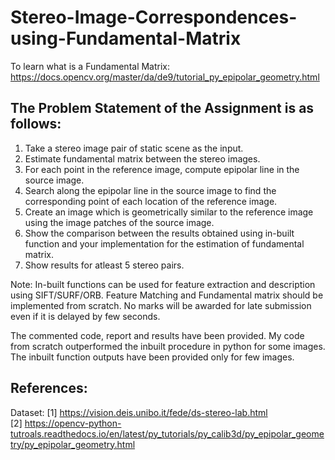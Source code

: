 # Stereo-Image-Correspondences-using-Fundamental-Matrix
To learn what is a Fundamental Matrix: https://docs.opencv.org/master/da/de9/tutorial_py_epipolar_geometry.html  
## The Problem Statement of the Assignment is as follows:  
1. Take a stereo image pair of static scene as the input.  
2. Estimate fundamental matrix between the stereo images.  
3. For each point in the reference image, compute epipolar line in the source image.  
4. Search along the epipolar line in the source image to find the corresponding point of each location of the reference image.  
5. Create an image which is geometrically similar to the reference image using the image patches of the source image.  
6. Show the comparison between the results obtained using in-built function and your implementation for the estimation of fundamental matrix.  
7. Show results for atleast 5 stereo pairs.  

Note: In-built functions can be used for feature extraction and description using SIFT/SURF/ORB. Feature Matching and Fundamental matrix should be implemented from scratch. No marks will be awarded for late submission even if it is delayed by few seconds.

The commented code, report and results have been provided. My code from scratch outperformed the inbuilt procedure in python for some images. The inbuilt function outputs have been provided only for few images.   

## References:
Dataset: [1] https://vision.deis.unibo.it/fede/ds-stereo-lab.html  
[2] https://opencv-python-tutroals.readthedocs.io/en/latest/py_tutorials/py_calib3d/py_epipolar_geometry/py_epipolar_geometry.html
